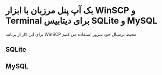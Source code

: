<h1>بک آپ پنل مرزبان با ابزار WinSCP و Terminal برای دیتابیس SQLite و MySQL</h1>
<p>برای این کار از برنامه WinSCP محیط ترمینال خود سرور استفاده می کنیم</p>
<h2>SQLite</h2>

<h2>MySQL</h2>

